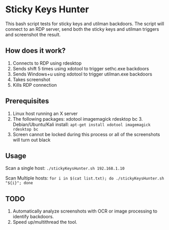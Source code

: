 # Sticky Keys Hunter

This bash script tests for sticky keys and utilman  backdoors. The script will connect to an RDP server, send both the sticky keys and utilman triggers and screenshot the result.

## How does it work?

1. Connects to RDP using rdesktop
2. Sends shift 5 times using xdotool to trigger sethc.exe backdoors
3. Sends Windows+u using xdotool to trigger utilman.exe backdoors
3. Takes screenshot
4. Kills RDP connection

## Prerequisites

1. Linux host running an X server
2. The following packages: xdotool imagemagick rdesktop bc
    3. Debian/Ubuntu/Kali install: `apt-get install xdotool imagemagick rdesktop bc`
3. Screen cannot be locked during this process or all of the screenshots will turn out black

## Usage

Scan a single host: `./stickyKeysHunter.sh 192.168.1.10`

Scan Multiple hosts: `for i in $(cat list.txt); do ./stickyKeysHunter.sh "${i}"; done`

## TODO

1. Automatically analyze screenshots with OCR or image processing to identify backdoors.
2. Speed up/multithread the tool.
